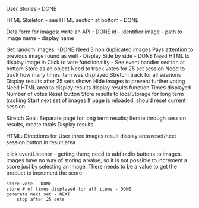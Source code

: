 User Stories - DONE

HTML Skeleton - see HTML section at bottom - DONE

Data form for images: write an API - DONE
    id - identifier
    image - path to image
    name - display name

Get random images: -DONE
    Need 3 non duplicated images 
        Pays attention to previous image round as well - 
Display Side by side - DONE
    Need HTML to display image in
Click to vote functionality - See event handler section at bottom
    Store as an object
        Need to track votes for 25 set session
        Need to track how many times item was displayed
    Stretch: track for all sessions
Display results after 25 sets shown
    Hide images to prevent further voting
    Need HTML area to display results
    display results function
        Times displayed
        Number of votes
    Reset button
        Store results to localStorage for long term tracking
        Start next set of images
            If page is reloaded, should reset current session

Stretch Goal:
    Separate page for long term results;
        Iterate through session results, create totals
        Display results



HTML:
    Directions for User
    three images
    result display area
    reset/next session button in result area

click eventListener - getting there; need to add radio buttons to images. Images have no way of storing a value, so it is not possible to increment a score just by selecting an image. There needs to be a value to get the product to increment the score.

    store vote - DONE
    store # of times displayed for all items - DONE
    generate next set - NEXT
        stop after 25 sets